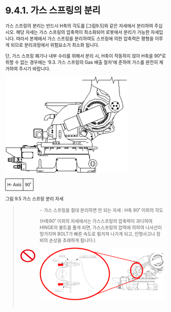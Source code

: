 ﻿# 9.4.1. 가스 스프링의 분리


가스 스프링의 분리는 반드시 H축의 각도를 [그림9.5]와 같은 자세에서 분리하여 주십시오.
해당 자세는 가스 스프링의 압축력이 최소화되어 로봇에서 분리가 가능한 자세입니다.
따라서 본체에서 가스 스프링을 분리하여도 스프링에 의한 압축력은 평형을 이루게 되므로 분리과정에서 위험요소가 최소화 됩니다.

단, 가스 스프링 폐기나 내부 수리를 위해서 분리 시, H축이 작동하지 않아 H축을 90°로 취할 수 없는 경우에는 ‘9.3. 가스 스프링의 Gas 배출 절차’에 준하여 가스를 완전히 제거하여 주시기 바랍니다.



![](../../_assets/그림_9.4.1_가스_스프링_분리_위험.png)

<style type="text/css">
.tg  {border-collapse:collapse;border-spacing:0;}
.tg td{border-color:black;border-style:solid;border-width:1px;font-family:Arial, sans-serif;font-size:14px;
  overflow:hidden;padding:10px 5px;word-break:normal;}
.tg th{border-color:black;border-style:solid;border-width:1px;font-family:Arial, sans-serif;font-size:14px;
  font-weight:normal;overflow:hidden;padding:10px 5px;word-break:normal;}
.tg .tg-baqh{text-align:center;vertical-align:top}
</style>
<table class="tg">
<thead>
  <tr>
    <td class="tg-baqh">H- Axis</td>
    <td class="tg-baqh">90˚</td>
  </tr>
</thead>
</table>

그림 9.5 가스 스프링 분리 자세


<blockquote>
<table border="0">
<thead>
  <tr>
    <td>
    <div align="center">
      <img src="../../_assets/금지표시.png" width = 170 height = 40>
    </div>
    </td>
    <td colspan="4">
    - 가스 스프링을 절대 분리하면 안 되는 자세 : H축 90˚ 이외의 각도<p>
(H축90˚ 이외의 자세에서는 가스스프링의 압축력이 과다하여 
HINGE의 볼트를 풀게 되면, 가스스프링의 압력에 의하여 나사산이 망가지며 BOLT가 빠른 속도로 튕겨져 나가게 되고, 인명사고나 장비의 손상을 초래하게 됩니다.)

![](../../_assets/그림_9.4.1_가스_스프링_분리_위험2.png)</td>
  </tr>
</thead>
</table>  
</blockquote>
